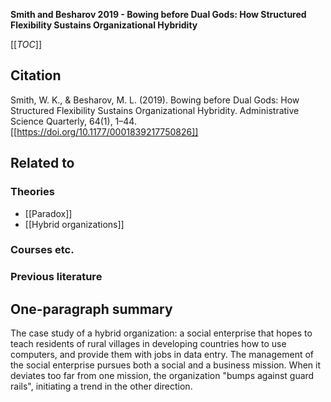 **Smith and Besharov 2019 - Bowing before Dual Gods: How Structured Flexibility Sustains Organizational Hybridity**

[[_TOC_]]

## Citation
Smith, W. K., & Besharov, M. L. (2019). Bowing before Dual Gods: How Structured Flexibility Sustains Organizational Hybridity. Administrative Science Quarterly, 64(1), 1–44. [[https://doi.org/10.1177/0001839217750826]]

## Related to

### Theories
* [[Paradox]]
* [[Hybrid organizations]]

### Courses etc.

### Previous literature

## One-paragraph summary
The case study of a hybrid organization: a social enterprise that hopes to teach residents of rural villages in developing countries how to use computers, and provide them with jobs in data entry. The management of the social enterprise pursues both a social and a business mission. When it deviates too far from one mission, the organization "bumps against guard rails", initiating a trend in the other direction.